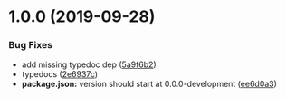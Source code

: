 # 1.0.0 (2019-09-28)


### Bug Fixes

* add missing typedoc dep ([5a9f6b2](https://github.com/etclabscore/eserialize/commit/5a9f6b2))
* typedocs ([2e6937c](https://github.com/etclabscore/eserialize/commit/2e6937c))
* **package.json:** version should start at 0.0.0-development ([ee6d0a3](https://github.com/etclabscore/eserialize/commit/ee6d0a3))
